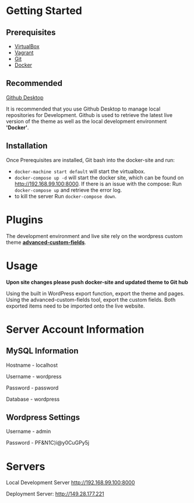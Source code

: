 # Getting Started

## Prerequisites

- [VirtualBox](https://www.virtualbox.org)
- [Vagrant](https://www.vagrantup.com)
- [Git](https://git-scm.com)
- [Docker](https://www.docker.com)

## Recommended

[Github Desktop](https://desktop.github.com)

It is recommended that you use Github Desktop to manage local repositories for Development. Github is used to retrieve the latest live version of the theme as well as the local development environment **'Docker'**.

## Installation

Once Prerequisites are installed, Git bash into the docker-site and run:
- `docker-machine start default` will start the virtualbox.
- `docker-compose up -d` will start the docker site, which can be found on http://192.168.99.100:8000. If there is an issue with the compose: Run `docker-compose up` and retrieve the error log.
- to kill the server Run `docker-compose down`.


# Plugins

The development environment and live site rely on the wordpress custom theme **[advanced-custom-fields](https://www.advancedcustomfields.com/)**.

# Usage

**Upon site changes please push docker-site and updated theme to Git hub**

Using the built in WordPress export function, export the theme and pages. Using the advanced-custom-fields tool, export the custom fields. Both exported items need to be imported onto the live website.


# Server Account Information

## MySQL Information
Hostname - localhost

Username - wordpress

Password - password

Database - wordpress

## Wordpress Settings
Username - admin

Password - PF&N1C)i@y0CuGPy5j

# Servers

Local Development Server http://192.168.99.100:8000


Deployment Server: http://149.28.177.221
